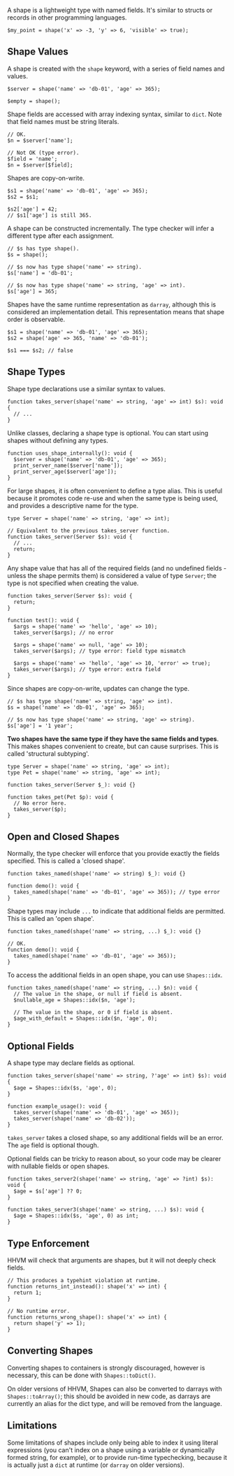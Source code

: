 A shape is a lightweight type with named fields. It's similar to
structs or records in other programming languages.

```Hack
$my_point = shape('x' => -3, 'y' => 6, 'visible' => true);
```

## Shape Values

A shape is created with the `shape` keyword, with a series of field
names and values.

``` Hack
$server = shape('name' => 'db-01', 'age' => 365);

$empty = shape();
```

Shape fields are accessed with array indexing syntax, similar to
`dict`. Note that field names must be string literals.

```Hack no-extract
// OK.
$n = $server['name'];

// Not OK (type error).
$field = 'name';
$n = $server[$field];
```

Shapes are copy-on-write.

``` Hack
$s1 = shape('name' => 'db-01', 'age' => 365);
$s2 = $s1;

$s2['age'] = 42;
// $s1['age'] is still 365.
```

A shape can be constructed incrementally. The type checker will infer
a different type after each assignment.

``` Hack
// $s has type shape().
$s = shape();

// $s now has type shape('name' => string).
$s['name'] = 'db-01';

// $s now has type shape('name' => string, 'age' => int).
$s['age'] = 365;
```

Shapes have the same runtime representation as `darray`, although this
is considered an implementation detail. This representation means that
shape order is observable.

``` Hack
$s1 = shape('name' => 'db-01', 'age' => 365);
$s2 = shape('age' => 365, 'name' => 'db-01');

$s1 === $s2; // false
```

## Shape Types

Shape type declarations use a similar syntax to values.

``` Hack
function takes_server(shape('name' => string, 'age' => int) $s): void {
  // ...
}
```

Unlike classes, declaring a shape type is optional. You can start
using shapes without defining any types.

``` Hack no-extract
function uses_shape_internally(): void {
  $server = shape('name' => 'db-01', 'age' => 365);
  print_server_name($server['name']);
  print_server_age($server['age']);
}
```

For large shapes, it is often convenient to define a type alias.  This is useful because it promotes code re-use and when the same type is being used, and provides a descriptive name for the type.

```Hack
type Server = shape('name' => string, 'age' => int);

// Equivalent to the previous takes_server function.
function takes_server(Server $s): void {
  // ...
  return;
}
```

Any shape value that has all of the required fields (and no undefined fields - unless the shape permits them) is considered a value of type `Server`; the type is not specified when creating the value.

```Hack error
function takes_server(Server $s): void {
  return;
}

function test(): void {
  $args = shape('name' => 'hello', 'age' => 10);
  takes_server($args); // no error

  $args = shape('name' => null, 'age' => 10);
  takes_server($args); // type error: field type mismatch

  $args = shape('name' => 'hello', 'age' => 10, 'error' => true);
  takes_server($args); // type error: extra field
}
```

Since shapes are copy-on-write, updates can change the type.

```Hack
// $s has type shape('name' => string, 'age' => int).
$s = shape('name' => 'db-01', 'age' => 365);

// $s now has type shape('name' => string, 'age' => string).
$s['age'] = '1 year';
```

**Two shapes have the same type if they have the same fields and
types**. This makes shapes convenient to create, but can cause
surprises. This is called 'structural subtyping'.

```Hack
type Server = shape('name' => string, 'age' => int);
type Pet = shape('name' => string, 'age' => int);

function takes_server(Server $_): void {}

function takes_pet(Pet $p): void {
  // No error here.
  takes_server($p);
}
```

## Open and Closed Shapes

Normally, the type checker will enforce that you provide exactly the
fields specified. This is called a 'closed shape'.

```Hack error
function takes_named(shape('name' => string) $_): void {}

function demo(): void {
  takes_named(shape('name' => 'db-01', 'age' => 365)); // type error
}
```

Shape types may include `...` to indicate that additional fields are
permitted. This is called an 'open shape'.

```Hack
function takes_named(shape('name' => string, ...) $_): void {}

// OK.
function demo(): void {
  takes_named(shape('name' => 'db-01', 'age' => 365));
}
```

To access the additional fields in an open shape, you can use
`Shapes::idx`.

```Hack
function takes_named(shape('name' => string, ...) $n): void {
  // The value in the shape, or null if field is absent.
  $nullable_age = Shapes::idx($n, 'age');

  // The value in the shape, or 0 if field is absent.
  $age_with_default = Shapes::idx($n, 'age', 0);
}

```

## Optional Fields

A shape type may declare fields as optional.

```Hack
function takes_server(shape('name' => string, ?'age' => int) $s): void {
  $age = Shapes::idx($s, 'age', 0);
}

function example_usage(): void {
  takes_server(shape('name' => 'db-01', 'age' => 365));
  takes_server(shape('name' => 'db-02'));
}
```

`takes_server` takes a closed shape, so any additional fields will be
an error. The `age` field is optional though.

Optional fields can be tricky to reason about, so your code may be
clearer with nullable fields or open shapes.

```Hack
function takes_server2(shape('name' => string, 'age' => ?int) $s): void {
  $age = $s['age'] ?? 0;
}

function takes_server3(shape('name' => string, ...) $s): void {
  $age = Shapes::idx($s, 'age', 0) as int;
}
```

## Type Enforcement

HHVM will check that arguments are shapes, but it will not deeply
check fields.

```Hack error
// This produces a typehint violation at runtime.
function returns_int_instead(): shape('x' => int) {
  return 1;
}

// No runtime error.
function returns_wrong_shape(): shape('x' => int) {
  return shape('y' => 1);
}
```

## Converting Shapes

Converting shapes to containers is strongly discouraged, however is necessary, this can be done with `Shapes::toDict()`.

On older versions of HHVM, Shapes can also be converted to darrays with `Shapes::toArray()`; this should be avoided in new code, as darrays are currently an alias for the dict type, and will be removed from the language.

## Limitations

Some limitations of shapes include only being able to index it using literal expressions (you can't index on a shape using a variable or dynamically formed string, for example), or to provide run-time typechecking, because it is actually just a `dict` at runtime (or `darray` on older versions).

